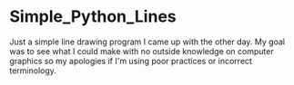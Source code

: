 # Simple_Python_Lines
Just a simple line drawing program I came up with the other day.
	My goal was to see what I could make with no outside knowledge on computer
graphics so my apologies if I'm using poor practices or incorrect terminology.
